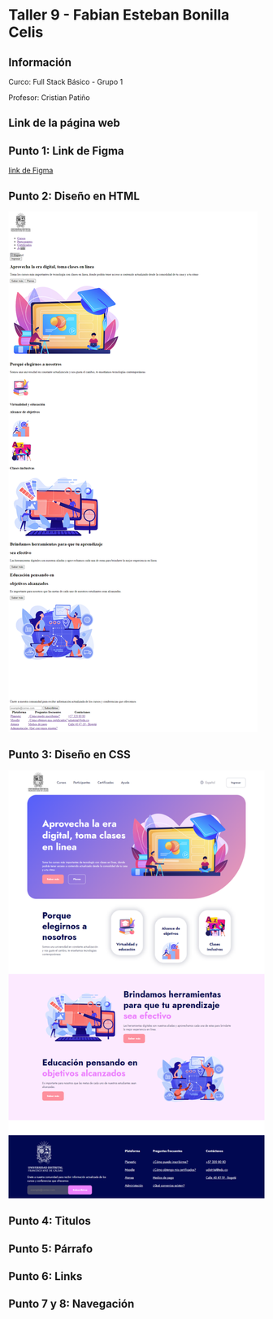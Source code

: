 <h1>Taller 9 - Fabian Esteban Bonilla Celis</h1>

<h2>Información</h2>
<p>Curco: Full Stack Básico - Grupo 1</p>
<p>Profesor: Cristian Patiño</p> 

<h2>Link de la página web</h2>


<h2>Punto 1: Link de Figma</h2>

<a href="https://www.figma.com/file/tqoWkOhBqpx4ALWYxQuxvs/Fabian-Esteban-Bonilla-Celis?type=design&node-id=0%3A1&mode=design&t=Eih6nqDK9Tiy5gzo-1">link de Figma</a>


<h2>Punto 2: Diseño en HTML</h2>

<img src="./public/images/punto-2.png" alt="punto-2">

<h2>Punto 3: Diseño en CSS</h2>

<img src="./public/images/punto-3.png" alt="punto-3">

<h2>Punto 4: Titulos</h2>

<h2>Punto 5: Párrafo</h2>

<h2>Punto 6: Links</h2>

<h2>Punto 7 y 8: Navegación</h2>


